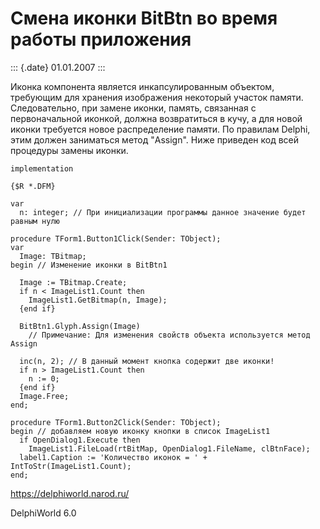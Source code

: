 Смена иконки BitBtn во время работы приложения
==============================================

::: {.date}
01.01.2007
:::

Иконка компонента является инкапсулированным объектом, требующим для
хранения изображения некоторый участок памяти. Следовательно, при замене
иконки, память, связанная с первоначальной иконкой, должна возвратиться
в кучу, а для новой иконки требуется новое распределение памяти. По
правилам Delphi, этим должен заниматься метод \"Assign\". Ниже приведен
код всей процедуры замены иконки.

    implementation
     
    {$R *.DFM}
     
    var
      n: integer; // При инициализации программы данное значение будет равным нулю
     
    procedure TForm1.Button1Click(Sender: TObject);
    var
      Image: TBitmap;
    begin // Изменение иконки в BitBtn1
     
      Image := TBitmap.Create;
      if n < ImageList1.Count then
        ImageList1.GetBitmap(n, Image);
      {end if}
     
      BitBtn1.Glyph.Assign(Image)
        // Примечание: Для изменения свойств объекта используется метод Assign
     
      inc(n, 2); // В данный момент кнопка содержит две иконки!
      if n > ImageList1.Count then
        n := 0;
      {end if}
      Image.Free;
    end;
     
    procedure TForm1.Button2Click(Sender: TObject);
    begin // добавляем новую иконку кнопки в список ImageList1
      if OpenDialog1.Execute then
        ImageList1.FileLoad(rtBitMap, OpenDialog1.FileName, clBtnFace);
      label1.Caption := 'Количество иконок = ' + IntToStr(ImageList1.Count);
    end;
     
     

<https://delphiworld.narod.ru/>

DelphiWorld 6.0
